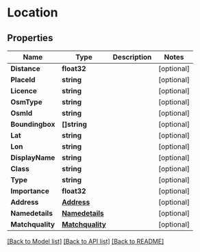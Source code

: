 # Location

## Properties

Name | Type | Description | Notes
------------ | ------------- | ------------- | -------------
**Distance** | **float32** |  | [optional] 
**PlaceId** | **string** |  | [optional] 
**Licence** | **string** |  | [optional] 
**OsmType** | **string** |  | [optional] 
**OsmId** | **string** |  | [optional] 
**Boundingbox** | **[]string** |  | [optional] 
**Lat** | **string** |  | [optional] 
**Lon** | **string** |  | [optional] 
**DisplayName** | **string** |  | [optional] 
**Class** | **string** |  | [optional] 
**Type** | **string** |  | [optional] 
**Importance** | **float32** |  | [optional] 
**Address** | [**Address**](address.md) |  | [optional] 
**Namedetails** | [**Namedetails**](namedetails.md) |  | [optional] 
**Matchquality** | [**Matchquality**](matchquality.md) |  | [optional] 

[[Back to Model list]](../README.md#documentation-for-models) [[Back to API list]](../README.md#documentation-for-api-endpoints) [[Back to README]](../README.md)



